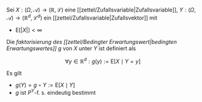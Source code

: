 Sei $X : (\Omega, \mathcal{A}) \to (\mathbb{R}, \mathcal{L})$ eine [[zettel/Zufallsvariable|Zufallsvariable]], $Y : (\Omega, \mathcal{A}) \to (\mathbb{R}^d, \mathcal{L}^d)$ ein [[zettel/Zufallsvariable|Zufallsvektor]] mit
- $\text{E}[|X|] \lt \infty$

Die *faktorisierung des [[zettel/Bedingter Erwartungswert|bedingten Erwartungswertes]]* $g$ von $X$ unter $Y$ ist definiert als

$$
	\forall y \in \mathbb{R}^d : g(y) := \text{E}[X \mid Y=y]
$$

Es gilt
- $g(Y) = g \circ Y := \text{E}[X \mid Y]$
- $g$ ist $P^Y$-f. s. eindeutig bestimmt